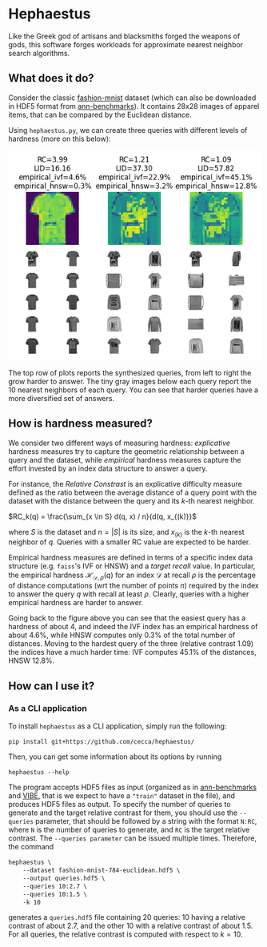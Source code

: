 # Hephaestus

Like the Greek god of artisans and blacksmiths forged the weapons of gods,
this software forges workloads for approximate nearest neighbor search algorithms.

## What does it do?

Consider the classic [fashion-mnist](https://github.com/zalandoresearch/fashion-mnist) dataset
(which can also be downloaded in HDF5 format from [ann-benchmarks](http://ann-benchmarks.com/fashion-mnist-784-euclidean.hdf5)).
It contains 28x28 images of apparel items, that can be compared by the Euclidean distance.

Using `hephaestus.py`, we can create three queries with different levels of hardness
(more on this below):

![](imgs/queries-by-rc.png)

The top row of plots reports the synthesized queries, from left to right the grow harder to answer.
The tiny gray images below each query report the 10 nearest neighbors of each query. You can see that
harder queries have a more diversified set of answers.

## How is hardness measured?

We consider two different ways of measuring hardness: _explicative_ hardness measures try to capture
the geometric relationship between a query and the dataset, while _empirical_ hardness measures capture the
effort invested by an index data structure to answer a query.

For instance, the _Relative Constrast_ is an explicative difficulty measure defined as the ratio between the average 
distance of a query point with the dataset with the distance between the query and its $k$-th nearest neighbor.

$RC_k(q) = \frac{\sum_{x \in S} d(q, x) / n}{d(q, x_{(k)}}$

where $S$ is the dataset and $n=|S|$ is its size, and $x_{(k)}$ is the $k$-th nearest neighbor of $q$.
Queries with a smaller RC value are expected to be harder.

Empirical hardness measures are defined in terms of a specific index data structure (e.g. `faiss`'s IVF or HNSW) and a
_target recall_ value. In particular, the empirical hardness $\mathcal{H}_{\mathcal{D}, \rho}(q)$ for an index 
$\mathcal{D}$ at recall $\rho$ is the percentage of distance computations (wrt the number of points $n$) 
required by the index to answer the query $q$ with recall at least $\rho$.
Clearly, queries with a higher empirical hardness are harder to answer.

Going back to the figure above you can see that the easiest query has a hardness of about 4, and indeed the IVF index has an empirical hardness of about 4.6%, while HNSW computes only 0.3% of the total number of distances. Moving to the hardest query of the three (relative contrast 1.09) the indices have a much harder time: IVF computes 45.1% of the distances, HNSW 12.8%.

## How can I use it?

### As a CLI application

To install `hephaestus` as a CLI application, simply run the following:

    pip install git+https://github.com/cecca/hephaestus/

Then, you can get some information about its options by running

    hephaestus --help

The program accepts HDF5 files as input (organized as in [ann-benchmarks](https://ann-benchmarks.com/index.html) and [VIBE](https://vector-index-bench.github.io/), that is we expect to have a `"train"` dataset in the file), and produces HDF5 files as output. To specify the number of queries to generate and the target relative contrast for them, you should use the `--queries` parameter, that should be followed by a string with the format `N:RC`, where `N` is the number of queries to generate, and `RC` is the target relative contrast. The `--queries parameter` can be issued multiple times.
Therefore, the command 

```
hephaestus \
    --dataset fashion-mnist-784-euclidean.hdf5 \
    --output queries.hdf5 \
    --queries 10:2.7 \
    --queries 10:1.5 \
    -k 10
```

generates a `queries.hdf5` file containing 20 queries: 10 having a relative contrast of about 2.7, and the other 10 with a relative contrast of about 1.5.
For all queries, the relative contrast is computed with respect to $k=10$.

